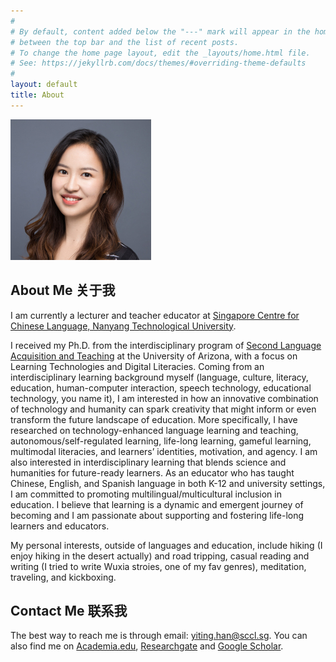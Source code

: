 ```yaml
---
#
# By default, content added below the "---" mark will appear in the home page
# between the top bar and the list of recent posts.
# To change the home page layout, edit the _layouts/home.html file.
# See: https://jekyllrb.com/docs/themes/#overriding-theme-defaults
#
layout: default
title: About
---
```

![Yiting Han](readme1.jpg)
## About Me 关于我

I am currently a lecturer and teacher educator at [Singapore Centre for Chinese Language, Nanyang Technological University](https://www.sccl.sg/en/about/organizational-structure/staff/65-lecturer/1575-dr-han-yiting.html).

I received my Ph.D. from the interdisciplinary program of [Second Language Acquisition and Teaching](https://slat.arizona.edu/) at the University of Arizona, with a focus on Learning Technologies and Digital Literacies. Coming from an interdisciplinary learning background myself (language, culture, literacy, education, human-computer interaction, speech technology, educational technology, you name it), I am interested in how an innovative combination of technology and humanity can spark creativity that might inform or even transform the future landscape of education. More specifically, I have researched on technology-enhanced language learning and teaching, autonomous/self-regulated learning, life-long learning, gameful learning, multimodal literacies, and learners’ identities, motivation, and agency. I am also interested in interdisciplinary learning that blends science and humanities for future-ready learners. As an educator who has taught Chinese, English, and Spanish language in both K-12 and university settings, I am committed to promoting multilingual/multicultural inclusion in education. I believe that learning is a dynamic and emergent journey of becoming and I am passionate about supporting and fostering life-long learners and educators.

My personal interests, outside of languages and education, include hiking (I enjoy hiking in the desert actually) and road tripping, casual reading and writing (I tried to write Wuxia stroies, one of my fav genres), meditation, traveling, and kickboxing.

## Contact Me 联系我
The best way to reach me is through email: [yiting.han@sccl.sg](mailto:yiting.han@sccl.sg). You can also find me on [Academia.edu](https://nanyang.academia.edu/YitingHan), [Researchgate](https://www.researchgate.net/profile/Yiting-Han) and [Google Scholar](https://scholar.google.com/citations?user=33RFwjsAAAAJ&hl=en).
